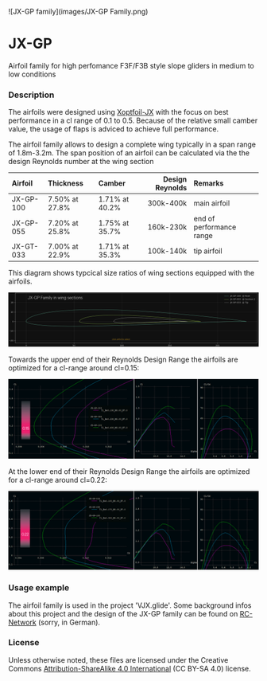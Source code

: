 
<!-- PROJECT LOGO -->
![JX-GP family](images/JX-GP Family.png)

# JX-GP
Airfoil family for high perfomance F3F/F3B style slope gliders in medium to low conditions

### Description

The airfoils were designed using [Xoptfoil-JX](https://github.com/jxjo/Xoptfoil-JX/) with the focus on best performance in a cl range of 0.1 to 0.5.
Because of the relative small camber value, the usage of flaps is adviced to achieve full performance.

The airfoil family allows to design a complete wing typically in a span range of 1.8m-3.2m. The span position of an airfoil can be calculated via the the design Reynolds number at the wing section

| Airfoil      | Thickness       | Camber         | Design Reynolds | Remarks |
| :---         |     :---        |   :---         |  ---:           |   :--- |
| JX-GP-100    | 7.50% at 27.8%  | 1.71% at 40.2% |  300k-400k      | main airfoil |
| JX-GP-055    | 7.20% at 25.8%  | 1.75% at 35.7% |  160k-230k      | end of performance range
| JX-GT-033    | 7.00% at 22.9%  | 1.71% at 35.3% |  100k-140k      | tip airfoil |

This diagram shows typcical size ratios of wing sections equipped with the airfoils.

<img src="images/JX-GP Family in wing sections.png" width=600>


Towards the upper end of their Reynolds Design Range the airfoils are optimized for a cl-range around cl=0.15:  

<img src="images/JX-GP polars 400k.png" width=600>

At the lower end of their Reynolds Design Range the airfoils are optimized for a cl-range around cl=0.22:  

<img src="images/JX-GP polars 300k.png" width=600>


### Usage example 

The airfoil family is used in the project 'VJX.glide'. Some background infos about this project and the design of the JX-GP family can be found on [RC-Network](https://www.rc-network.de/threads/projekt-vjx-glide.11961376/) (sorry, in German). 

### License
Unless otherwise noted, these files are licensed under the Creative Commons [Attribution-ShareAlike 4.0 International](https://creativecommons.org/licenses/by-sa/4.0/) (CC BY-SA 4.0) license.



